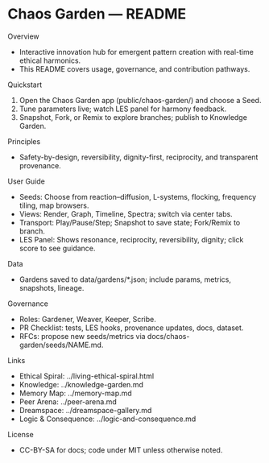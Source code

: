 # Chaos Garden — README

Overview
- Interactive innovation hub for emergent pattern creation with real-time ethical harmonics.
- This README covers usage, governance, and contribution pathways.

Quickstart
1) Open the Chaos Garden app (public/chaos-garden/) and choose a Seed.
2) Tune parameters live; watch LES panel for harmony feedback.
3) Snapshot, Fork, or Remix to explore branches; publish to Knowledge Garden.

Principles
- Safety-by-design, reversibility, dignity-first, reciprocity, and transparent provenance.

User Guide
- Seeds: Choose from reaction–diffusion, L-systems, flocking, frequency tiling, map browsers.
- Views: Render, Graph, Timeline, Spectra; switch via center tabs.
- Transport: Play/Pause/Step; Snapshot to save state; Fork/Remix to branch.
- LES Panel: Shows resonance, reciprocity, reversibility, dignity; click score to see guidance.

Data
- Gardens saved to data/gardens/*.json; include params, metrics, snapshots, lineage.

Governance
- Roles: Gardener, Weaver, Keeper, Scribe.
- PR Checklist: tests, LES hooks, provenance updates, docs, dataset.
- RFCs: propose new seeds/metrics via docs/chaos-garden/seeds/NAME.md.

Links
- Ethical Spiral: ../living-ethical-spiral.html
- Knowledge: ../knowledge-garden.md
- Memory Map: ../memory-map.md
- Peer Arena: ../peer-arena.md
- Dreamspace: ../dreamspace-gallery.md
- Logic & Consequence: ../logic-and-consequence.md

License
- CC-BY-SA for docs; code under MIT unless otherwise noted.
